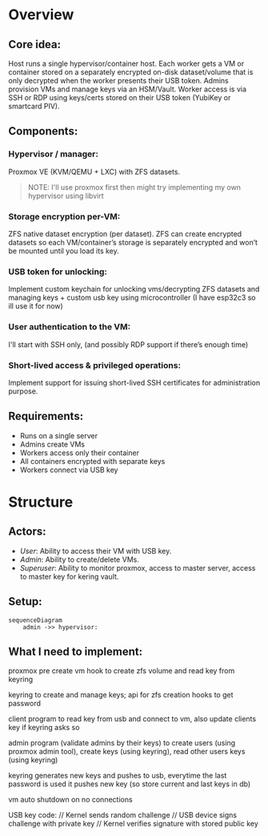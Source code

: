 # Overview

## Core idea: 
Host runs a single hypervisor/container host. Each worker gets a VM or container stored on a separately encrypted on-disk dataset/volume that is only decrypted when the worker presents their USB token. Admins provision VMs and manage keys via an HSM/Vault. Worker access is via SSH or RDP using keys/certs stored on their USB token (YubiKey or smartcard PIV).

## Components:
### Hypervisor / manager:
Proxmox VE (KVM/QEMU + LXC) with ZFS datasets.
> NOTE: I'll use proxmox first then might try implementing my own hypervisor using libvirt

### Storage encryption per-VM:
ZFS native dataset encryption (per dataset). ZFS can create encrypted datasets so each VM/container’s storage is separately encrypted and won’t be mounted until you load its key.

### USB token for unlocking:
Implement custom keychain for unlocking vms/decrypting ZFS datasets and managing keys + custom usb key using microcontroller (I have esp32c3 so ill use it for now)

### User authentication to the VM:
I'll start with SSH only, (and possibly RDP support if there’s enough time)

### Short-lived access & privileged operations:
Implement support for issuing short-lived SSH certificates for administration purpose.

## Requirements:
- Runs on a single server
- Admins create VMs
- Workers access only their container
- All containers encrypted with separate keys
- Workers connect via USB key

# Structure

## Actors:
- _User_: Ability to access their VM with USB key.
- _Admin_: Ability to create/delete VMs.
- _Superuser_: Ability to monitor proxmox, access to master server, access to master key for kering vault.

## Setup:

```mermaid
sequenceDiagram
    admin ->> hypervisor: 
```

## What I need to implement:

proxmox pre create vm hook to create zfs volume and read key from keyring

keyring to create and manage keys; api for zfs creation hooks to get password

client program to read key from usb and connect to vm, also update clients key if keyring asks so

admin program (validate admins by their keys) to create users (using proxmox admin tool), create keys (using keyring), read other users keys (using keyring)

keyring generates new keys and pushes to usb, everytime the last password is used it pushes new key (so store current and last keys in db)

vm auto shutdown on no connections

USB key code:
// Kernel sends random challenge
// USB device signs challenge with private key
// Kernel verifies signature with stored public key